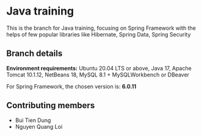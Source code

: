 # Java training
This is the branch for Java training, focusing on Spring Framework with the helps of few popular libraries like Hibernate, Spring Data, Spring Security
## Branch details
**Environment requirements:** Ubuntu 20.04 LTS or above, Java 17, Apache Tomcat 10.1.12, NetBeans 18, MySQL 8.1 + MySQLWorkbench or DBeaver

For Spring Framework, the chosen version is: **6.0.11**

## Contributing members
- Bui Tien Dung
- Nguyen Quang Loi
